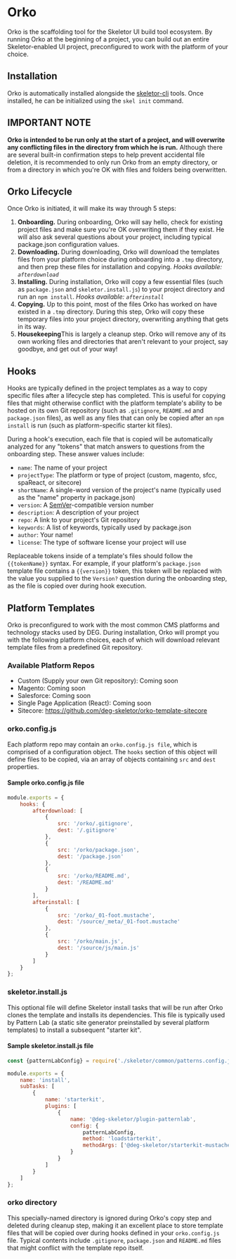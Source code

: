 # Orko

Orko is the scaffolding tool for the Skeletor UI build tool ecosystem. By running Orko at the beginning of a project, you can build out an entire Skeletor-enabled UI project, preconfigured to work with the platform of your choice.

## Installation
Orko is automatically installed alongside the [skeletor-cli](https://github.com/deg-skeletor/skeletor-cli) tools. Once installed, he can be initialized using the `skel init` command.

## IMPORTANT NOTE
**Orko is intended to be run only at the start of a project, and will overwrite any conflicting files in the directory from which he is run.** Although there are several built-in confirmation steps to help prevent accidental file deletion, it is recommended to only run Orko from an empty directory, or from a directory in which you're OK with files and folders being overwritten.

## Orko Lifecycle
Once Orko is initiated, it will make its way through 5 steps:
1. **Onboarding.** During onboarding, Orko will say hello, check for existing project files and make sure you're OK overwriting them if they exist. He will also ask several questions about your project, including typical package.json configuration values.
2. **Downloading.** During downloading, Orko will download the templates files from your platform choice during onboarding into a `.tmp` directory, and then prep these files for installation and copying. *Hooks available: `afterdownload`*
3. **Installing.** During installation, Orko will copy a few essential files (such as `package.json` and `skeletor.install.js`) to your project directory and run an `npm install`. *Hooks available: `afterinstall`*
4. **Copying.** Up to this point, most of the files Orko has worked on have existed in a `.tmp` directory. During this step, Orko will copy these temporary files into your project directory, overwriting anything that gets in its way.
5. **Housekeeping**This is largely a cleanup step. Orko will remove any of its own working files and directories that aren't relevant to your project, say goodbye, and get out of your way!

## Hooks
Hooks are typically defined in the project templates as a way to copy specific files after a lifecycle step has completed. This is useful for copying files that might otherwise conflict with the platform template's ability to be hosted on its own Git repository (such as `.gitignore`, `README.md` and `package.json` files), as well as any files that can only be copied after an `npm install` is run (such as platform-specific starter kit files).

During a hook's execution, each file that is copied will be automatically analyzed for any "tokens" that match answers to questions from the onboarding step. These answer values include:

* `name`: The name of your project
* `projectType`: The platform or type of project (custom, magento, sfcc, spaReact, or sitecore)
* `shortName`: A single-word version of the project's name (typically used as the "name" property in package.json)
* `version`: A [SemVer](https://semver.org/)-compatible version number
* `description`: A description of your project
* `repo`: A link to your project's Git repository
* `keywords`: A list of keywords, typically used by package.json
* `author`: Your name!
* `license`: The type of software license your project will use

Replaceable tokens inside of a template's files should follow the `{{tokenName}}` syntax. For example, if your platform's `package.json ` template file contains a `{{version}}` token, this token will be replaced with the value you supplied to the `Version?` question during the onboarding step, as the file is copied over during hook execution. 

## Platform Templates
Orko is preconfigured to work with the most common CMS platforms and technology stacks used by DEG. During installation, Orko will prompt you with the following platform choices, each of which will download relevant template files from a predefined Git repository.

### Available Platform Repos
* Custom (Supply your own Git repository): Coming soon
* Magento: Coming soon
* Salesforce: Coming soon
* Single Page Application (React): Coming soon
* Sitecore: https://github.com/deg-skeletor/orko-template-sitecore

### orko.config.js
Each platform repo may contain an `orko.config.js file`, which is comprised of a configuration object. The `hooks` section of this object will define files to be copied, via an array of objects containing `src` and `dest` properties.

#### Sample orko.config.js file
```javascript
module.exports = {
    hooks: {
        afterdownload: [
            {
                src: '/orko/.gitignore',
                dest: '/.gitignore'
            },
            {
                src: '/orko/package.json',
                dest: '/package.json'
            },
            {
                src: '/orko/README.md',
                dest: '/README.md'
            }
        ],
        afterinstall: [
            {
                src: '/orko/_01-foot.mustache',
                dest: '/source/_meta/_01-foot.mustache'
            },
            {
                src: '/orko/main.js',
                dest: '/source/js/main.js'
            }
        ]
    }
};
```

### skeletor.install.js
This optional file will define Skeletor install tasks that will be run after Orko clones the template and installs its dependencies. This file is typically used by Pattern Lab (a static site generator preinstalled by several platform templates) to install a subsequent "starter kit".

#### Sample skeletor.install.js file
```javascript
const {patternLabConfig} = require('./skeletor/common/patterns.config.js');

module.exports = {
	name: 'install',
	subTasks: [
		{
			name: 'starterkit',
			plugins: [
				{
					name: '@deg-skeletor/plugin-patternlab',
					config: {                
						patternLabConfig,
						method: 'loadstarterkit',
						methodArgs: ['@deg-skeletor/starterkit-mustache-default']
					}
				}
			]
		}
	]
};
```

### orko directory
This specially-named directory is ignored during Orko's copy step and deleted during cleanup step, making it an excellent place to store template files that will be copied over during hooks defined in your `orko.config.js` file. Typical contents include `.gitignore`, `package.json` and `README.md` files that might conflict with the template repo itself.
